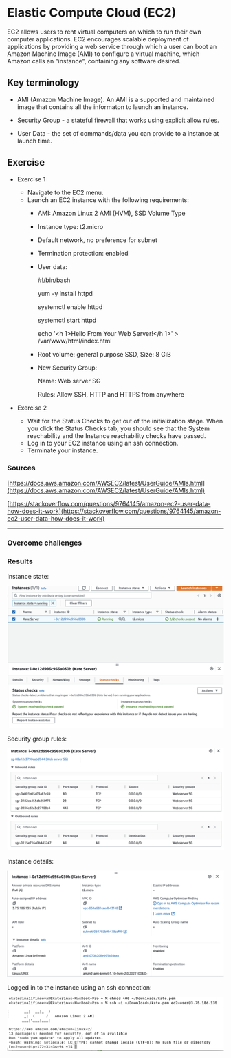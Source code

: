 # Elastic Compute Cloud (EC2)
EC2 allows users to rent virtual computers on which to run their own computer applications. EC2 encourages scalable deployment of applications by providing a web service through which a user can boot an Amazon Machine Image (AMI) to configure a virtual machine, which Amazon calls an "instance", containing any software desired.

## Key terminology
- AMI (Amazon Machine Image). An AMI is a supported and maintained image that contains all the informaton to launch an instance. 

- Security Group - a stateful firewall that works using explicit allow rules. 

- User Data - the set of commands/data you can provide to a instance at launch time.



## Exercise
- Exercise 1
    - Navigate to the EC2 menu.
    - Launch an EC2 instance with the following requirements:
        - AMI: Amazon Linux 2 AMI (HVM), SSD Volume Type
        - Instance type: t2.micro
        - Default network, no preference for subnet
        - Termination protection: enabled
        - User data:

            #!/bin/bash

            yum -y install httpd

            systemctl enable httpd

            systemctl start httpd

            echo '<html><h 1>Hello From Your Web Server!</h 1></html>' >   /var/www/html/index.html

        - Root volume: general purpose SSD, Size: 8 GiB
        - New Security Group:

            Name: Web server SG

            Rules: Allow SSH, HTTP and HTTPS from anywhere

- Exercise 2
    - Wait for the Status Checks to get out of the initialization stage. When you click the Status Checks tab, you should see that the System reachability and the Instance reachability checks have passed.
    - Log in to your EC2 instance using an ssh connection.
    - Terminate your instance.



### Sources

[https://docs.aws.amazon.com/AWSEC2/latest/UserGuide/AMIs.html](https://docs.aws.amazon.com/AWSEC2/latest/UserGuide/AMIs.html)

[https://stackoverflow.com/questions/9764145/amazon-ec2-user-data-how-does-it-work](https://stackoverflow.com/questions/9764145/amazon-ec2-user-data-how-does-it-work)



****

### Overcome challenges

### Results
Instance state:

![screenshot](/00_includes/AWS_06_1_screenshot.png)

Security group rules:

![screenshot](/00_includes/AWS_06_2_screenshot.png)

Instance details:

![screenshot](/00_includes/AWS_06_3_screenshot.png)

Logged in to the instance using an ssh connection:

![screenshot](/00_includes/AWS_06_4_screenshot.png)